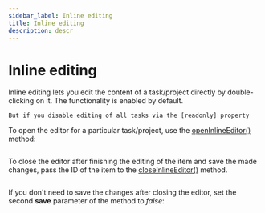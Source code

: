 ```yaml
---
sidebar_label: Inline editing
title: Inline editing
description: descr
---
```


# Inline editing

Inline editing lets you edit the content of a task/project directly by double-clicking on it. The functionality is enabled by default.

```todo change
But if you disable editing of all tasks via the [readonly] property 

```

To open the editor for a particular task/project, use the [openInlineEditor()](../../api/methods/openinlineeditor_method/) method:

~~~js
~~~

To close the editor after finishing the editing of the item and save the made changes, pass the ID of the item to the [closeInlineEditor()](../../api/methods/closeinlineeditor_method/) method. 

~~~js
~~~

If you don't need to save the changes after closing the editor, set the second **save** parameter of the method to *false*:

~~~js
~~~~

